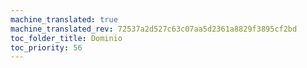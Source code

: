 ```yaml
---
machine_translated: true
machine_translated_rev: 72537a2d527c63c07aa5d2361a8829f3895cf2bd
toc_folder_title: Dominio
toc_priority: 56
---
```



